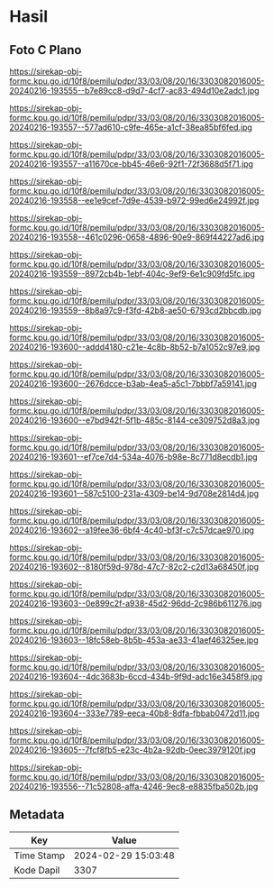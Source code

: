 # Hasil

## Foto C Plano

https://sirekap-obj-formc.kpu.go.id/10f8/pemilu/pdpr/33/03/08/20/16/3303082016005-20240216-193555--b7e89cc8-d9d7-4cf7-ac83-494d10e2adc1.jpg

https://sirekap-obj-formc.kpu.go.id/10f8/pemilu/pdpr/33/03/08/20/16/3303082016005-20240216-193557--577ad610-c9fe-465e-a1cf-38ea85bf6fed.jpg

https://sirekap-obj-formc.kpu.go.id/10f8/pemilu/pdpr/33/03/08/20/16/3303082016005-20240216-193557--a11670ce-bb45-46e6-92f1-72f3688d5f71.jpg

https://sirekap-obj-formc.kpu.go.id/10f8/pemilu/pdpr/33/03/08/20/16/3303082016005-20240216-193558--ee1e9cef-7d9e-4539-b972-99ed6e24992f.jpg

https://sirekap-obj-formc.kpu.go.id/10f8/pemilu/pdpr/33/03/08/20/16/3303082016005-20240216-193558--461c0296-0658-4896-90e9-869f44227ad6.jpg

https://sirekap-obj-formc.kpu.go.id/10f8/pemilu/pdpr/33/03/08/20/16/3303082016005-20240216-193559--8972cb4b-1ebf-404c-9ef9-6e1c909fd5fc.jpg

https://sirekap-obj-formc.kpu.go.id/10f8/pemilu/pdpr/33/03/08/20/16/3303082016005-20240216-193559--8b8a97c9-f3fd-42b8-ae50-6793cd2bbcdb.jpg

https://sirekap-obj-formc.kpu.go.id/10f8/pemilu/pdpr/33/03/08/20/16/3303082016005-20240216-193600--addd4180-c21e-4c8b-8b52-b7a1052c97e9.jpg

https://sirekap-obj-formc.kpu.go.id/10f8/pemilu/pdpr/33/03/08/20/16/3303082016005-20240216-193600--2676dcce-b3ab-4ea5-a5c1-7bbbf7a59141.jpg

https://sirekap-obj-formc.kpu.go.id/10f8/pemilu/pdpr/33/03/08/20/16/3303082016005-20240216-193600--e7bd942f-5f1b-485c-8144-ce309752d8a3.jpg

https://sirekap-obj-formc.kpu.go.id/10f8/pemilu/pdpr/33/03/08/20/16/3303082016005-20240216-193601--ef7ce7d4-534a-4076-b98e-8c771d8ecdb1.jpg

https://sirekap-obj-formc.kpu.go.id/10f8/pemilu/pdpr/33/03/08/20/16/3303082016005-20240216-193601--587c5100-231a-4309-be14-9d708e2814d4.jpg

https://sirekap-obj-formc.kpu.go.id/10f8/pemilu/pdpr/33/03/08/20/16/3303082016005-20240216-193602--a19fee36-6bf4-4c40-bf3f-c7c57dcae970.jpg

https://sirekap-obj-formc.kpu.go.id/10f8/pemilu/pdpr/33/03/08/20/16/3303082016005-20240216-193602--8180f59d-978d-47c7-82c2-c2d13a68450f.jpg

https://sirekap-obj-formc.kpu.go.id/10f8/pemilu/pdpr/33/03/08/20/16/3303082016005-20240216-193603--0e899c2f-a938-45d2-96dd-2c986b611276.jpg

https://sirekap-obj-formc.kpu.go.id/10f8/pemilu/pdpr/33/03/08/20/16/3303082016005-20240216-193603--18fc58eb-8b5b-453a-ae33-41aef46325ee.jpg

https://sirekap-obj-formc.kpu.go.id/10f8/pemilu/pdpr/33/03/08/20/16/3303082016005-20240216-193604--4dc3683b-6ccd-434b-9f9d-adc16e3458f9.jpg

https://sirekap-obj-formc.kpu.go.id/10f8/pemilu/pdpr/33/03/08/20/16/3303082016005-20240216-193604--333e7789-eeca-40b8-8dfa-fbbab0472d11.jpg

https://sirekap-obj-formc.kpu.go.id/10f8/pemilu/pdpr/33/03/08/20/16/3303082016005-20240216-193605--7fcf8fb5-e23c-4b2a-92db-0eec3979120f.jpg

https://sirekap-obj-formc.kpu.go.id/10f8/pemilu/pdpr/33/03/08/20/16/3303082016005-20240216-193556--71c52808-affa-4246-9ec8-e8835fba502b.jpg


## Metadata

| Key        | Value               |
| ---------- | ------------------- |
| Time Stamp | 2024-02-29 15:03:48 |
| Kode Dapil | 3307                |



